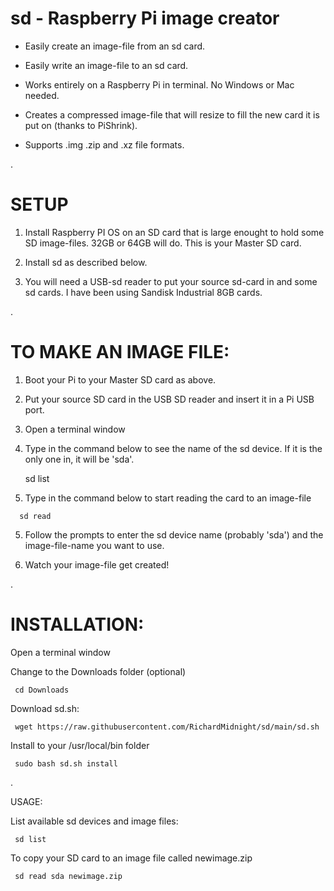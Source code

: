 # sd - Raspberry Pi image creator

 - Easily create an image-file from an sd card.

 - Easily write an image-file to an sd card.

 - Works entirely on a Raspberry Pi in terminal.  No Windows or Mac needed. 
 
 - Creates a compressed image-file that will resize to fill the new card it is put on (thanks to PiShrink).
 
 - Supports .img .zip and .xz file formats.
 
.
 
# SETUP
 
   1) Install Raspberry PI OS on an SD card that is large enought to hold some SD image-files.  32GB or 64GB will do.  This is your Master SD card.
   
   2) Install sd as described below.
   
   3) You will need a USB-sd reader to put your source sd-card in and some sd cards.  I have been using Sandisk Industrial 8GB cards.
   
.   

   
# TO MAKE AN IMAGE FILE:  
   
   1) Boot your Pi to your Master SD card as above.
   
   2) Put your source SD card in the USB SD reader and insert it in a Pi USB port.
   
   3) Open a terminal window
   
   4) Type in the command below to see the name of the sd device.  If it is the only one in, it will be 'sda'.
  
      sd list
         
   4)  Type in the command below to start reading the card to an image-file
   
      sd read
        
   5) Follow the prompts to enter the sd device name (probably 'sda') and the image-file-name you want to use.
   
   6) Watch your image-file get created!
   
 .
   

# INSTALLATION:

Open a terminal window

Change to the Downloads folder (optional)

     cd Downloads

Download sd.sh:

     wget https://raw.githubusercontent.com/RichardMidnight/sd/main/sd.sh

Install to your /usr/local/bin folder

     sudo bash sd.sh install

.

USAGE:

List available sd devices and image files:

     sd list 
     

To copy your SD card to an image file called newimage.zip

     sd read sda newimage.zip
